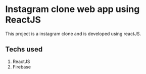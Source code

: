 # Instagram clone web app using ReactJS

This project is a instagram clone and is developed using reactJS.

## Techs used

1. ReactJS
2. Firebase
